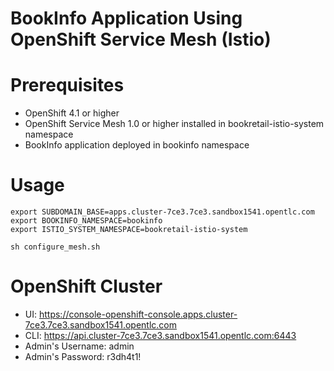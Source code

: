 # BookInfo Application Using OpenShift Service Mesh (Istio)

# Prerequisites

* OpenShift 4.1 or higher
* OpenShift Service Mesh 1.0 or higher installed in bookretail-istio-system namespace
* BookInfo application deployed in bookinfo namespace

# Usage

    export SUBDOMAIN_BASE=apps.cluster-7ce3.7ce3.sandbox1541.opentlc.com
    export BOOKINFO_NAMESPACE=bookinfo
    export ISTIO_SYSTEM_NAMESPACE=bookretail-istio-system

    sh configure_mesh.sh

# OpenShift Cluster

* UI: https://console-openshift-console.apps.cluster-7ce3.7ce3.sandbox1541.opentlc.com
* CLI: https://api.cluster-7ce3.7ce3.sandbox1541.opentlc.com:6443
* Admin's Username: admin
* Admin's Password: r3dh4t1!

